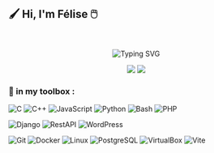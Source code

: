 ## 🖌️ Hi, I'm Félise 🖱️
<div align="center">
<br>

![Typing SVG](https://readme-typing-svg.herokuapp.com?font=Fira+Code&size=30&pause=3000&color=FFFFFF&center=true&vCenter=true&width=435&lines=🧑‍🎨+artist+/+developer+👩‍💻)

<img src="https://img.shields.io/badge/🎨-beaux arts de paris-ff6b6b?style=for-the-badge&logoColor=white" />
<img src="https://img.shields.io/badge/🖥️-42 paris-4ecdc4?style=for-the-badge&logoColor=white" />


</div>


### 🧰 in my toolbox :


![C](https://img.shields.io/badge/C-00599C?style=for-the-badge&logo=c&logoColor=white)
![C++](https://img.shields.io/badge/C++-00599C?style=for-the-badge&logo=cplusplus&logoColor=white)
![JavaScript](https://img.shields.io/badge/JavaScript-F7DF1E?style=for-the-badge&logo=javascript&logoColor=black)
![Python](https://img.shields.io/badge/Python-3776AB?style=for-the-badge&logo=python&logoColor=white)
![Bash](https://img.shields.io/badge/bash-4EAA25?style=for-the-badge&logo=gnubash&logoColor=white)
![PHP](https://img.shields.io/badge/PHP-777BB4?style=for-the-badge&logo=php&logoColor=white)

![Django](https://img.shields.io/badge/Django-092E20?style=for-the-badge&logo=django&logoColor=white)
![RestAPI](https://img.shields.io/badge/REST_API-02303A?style=for-the-badge&logo=api&logoColor=white)
![WordPress](https://img.shields.io/badge/WordPress-21759B?style=for-the-badge&logo=wordpress&logoColor=white)

![Git](https://img.shields.io/badge/Git-F05032?style=for-the-badge&logo=git&logoColor=white)
![Docker](https://img.shields.io/badge/Docker-2496ED?style=for-the-badge&logo=docker&logoColor=white)
![Linux](https://img.shields.io/badge/Linux-FCC624?style=for-the-badge&logo=linux&logoColor=black)
![PostgreSQL](https://img.shields.io/badge/PostgreSQL-336791?style=for-the-badge&logo=postgresql&logoColor=white)
![VirtualBox](https://img.shields.io/badge/VirtualBox-183A61?style=for-the-badge&logo=virtualbox&logoColor=white)
![Vite](https://img.shields.io/badge/Vite-646CFF?style=for-the-badge&logo=vite&logoColor=white)



